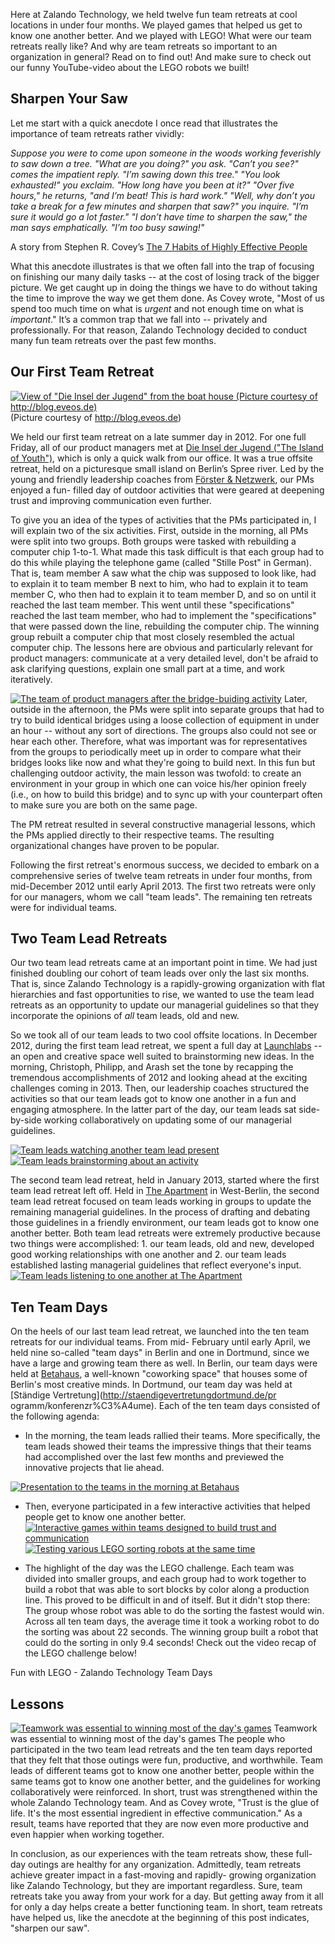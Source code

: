 <!--
.. title: Team Management Technology - Fun Retreats
.. slug: team-management-technology-fun-team-retreats
.. date: 2013-05-10 12:18:37
.. tags: event
.. author: Martin Bell
.. image: fun-retreats_teaser.jpg
-->

Here at Zalando Technology, we held twelve
fun team retreats at cool locations in under four months. We played games that
helped us get to know one another better. And we played with LEGO! What were
our team retreats really like? And why are team retreats so important to an
organization in general? Read on to find out! And make sure to check out our
funny YouTube-video about the LEGO robots we built!

<!-- TEASER_END -->

## Sharpen Your Saw

Let me start with a quick anecdote I once read that illustrates the importance of team retreats rather vividly: 

_Suppose you were to come upon someone in the woods working feverishly to saw down a tree.
"What are you doing?" you ask.
"Can’t you see?" comes the impatient reply. "I’m sawing down this tree."
"You look exhausted!" you exclaim. "How long have you been at it?"
"Over five hours," he returns, "and I’m beat! This is hard work."
"Well, why don’t you take a break for a few minutes and sharpen that saw?" you inquire. "I’m sure it would go a lot faster."
"I don’t have time to sharpen the saw," the man says emphatically. "I’m too busy sawing!"_

A story from Stephen R. Covey’s [The 7 Habits of Highly Effective People](http://en.wikipedia.org/wiki/The_Seven_Habits_of_Highly_Effective_People)

What this anecdote illustrates is that we often fall into the trap of focusing
on finishing our many daily tasks -- at the cost of losing track of the bigger
picture. We get caught up in doing the things we have to do without taking the
time to improve the way we get them done. As Covey wrote, "Most of us spend
too much time on what is _urgent_ and not enough time on what is _important_."
It’s a common trap that we fall into -- privately and professionally. For that
reason, Zalando Technology decided to conduct many fun team retreats over the
past few months.

## Our First Team Retreat
[![View of "Die Insel der Jugend" from the boat house (Picture courtesy of http://blog.eveos.de)](/files/2013/05/Insel-Berlin-Boote-300x225.jpg)](/files/2013/05/Insel-Berlin-Boote-300x225.jpg)
(Picture courtesy of http://blog.eveos.de) 

We held our first team retreat on a late summer day in 2012. For one full Friday, all of our product managers met
at [Die Insel der Jugend ("The Island of Youth")](http://inselberlintreptow.blogspot.de/p/sommergarten.html), which is
only a quick walk from our office. It was a true offsite retreat, held on a
picturesque small island on Berlin’s Spree river. Led by the young and
friendly leadership coaches from [Förster & Netzwerk](http://www.foersterundnetzwerk.de/Home.html), our PMs enjoyed a fun-
filled day of outdoor activities that were geared at deepening trust and
improving communication even further.

To give you an idea of the types of
activities that the PMs participated in, I will explain two of the six
activities. First, outside in the morning, all PMs were split into two groups.
Both groups were tasked with rebuilding a computer chip 1-to-1. What made this
task difficult is that each group had to do this while playing the telephone
game (called "Stille Post" in German). That is, team member A saw what the
chip was supposed to look like, had to explain it to team member B next to
him, who had to explain it to team member C, who then had to explain it to
team member D, and so on until it reached the last team member. This went
until these "specifications" reached the last team member, who had to
implement the "specifications" that were passed down the line, rebuilding the
computer chip. The winning group rebuilt a computer chip that most closely
resembled the actual computer chip. The lessons here are obvious and
particularly relevant for product managers: communicate at a very detailed
level, don't be afraid to ask clarifying questions, explain one small part at
a time, and work iteratively.

[![The team of product managers after the bridge-buiding activity](/files/2013/05/Screen-Shot-2013-05-10-at-8.07.39-AM.png)](/files/2013/05/Screen-Shot-2013-05-10-at-8.07.39-AM.png)
Later, outside in the afternoon, the PMs were split into separate groups that had to try to
build identical bridges using a loose collection of equipment in under an hour
-- without any sort of directions. The groups also could not see or hear each
other. Therefore, what was important was for representatives from the groups
to periodically meet up in order to compare what their bridges looks like now
and what they're going to build next. In this fun but challenging outdoor
activity, the main lesson was twofold: to create an environment in your group
in which one can voice his/her opinion freely (i.e., on how to build this
bridge) and to sync up with your counterpart often to make sure you are both
on the same page.

The PM retreat resulted in several constructive managerial
lessons, which the PMs applied directly to their respective teams. The
resulting organizational changes have proven to be popular.

Following the
first retreat's enormous success, we decided to embark on a comprehensive
series of twelve team retreats in under four months, from mid-December 2012
until early April 2013. The first two retreats were only for our managers,
whom we call "team leads". The remaining ten retreats were for individual
teams.

## Two Team Lead Retreats
Our two team lead retreats came at an important point in time. We had just finished doubling our cohort of team leads over only the last six months. That is, since Zalando Technology is a rapidly-growing organization with flat hierarchies and fast opportunities to rise, we wanted to use the team lead retreats as an opportunity to update our managerial guidelines so that they incorporate the opinions of _all_ team leads, old and new.

So we took all of our team leads to two cool offsite locations. In December 2012, during the first team lead retreat, we spent a full day at [Launchlabs](http://www.launchlabs.de/launch.html) -- an open and creative space well suited to brainstorming new ideas. In the morning, Christoph, Philipp, and Arash set the tone by recapping the tremendous accomplishments of 2012 and looking ahead at the exciting challenges coming in 2013. Then, our leadership coaches structured the activities so that our team leads got to know one another in a fun and engaging atmosphere. In the latter part of the day, our team leads sat side-by-side working collaboratively on updating some of our managerial guidelines. 

[![Team leads watching another team lead present](/files/2013/05/Screen-Shot-2013-05-06-at-2.40.02-PM.png)](/files/2013/05/Screen-Shot-2013-05-06-at-2.40.02-PM.png)
[![Team leads brainstorming about an activity](/files/2013/05/Screen-Shot-2013-05-06-at-2.42.39-PM.png)](/files/2013/05/Screen-Shot-2013-05-06-at-2.42.39-PM.png)

The second team lead retreat, held in January 2013, started where the first
team lead retreat left off. Held in [The Apartment](http://www.the-apartment-berlin.de/) 
in West-Berlin, the second team lead retreat focused on team leads
working in groups to update the remaining managerial guidelines. In the
process of drafting and debating those guidelines in a friendly environment,
our team leads got to know one another better. Both team lead retreats were
extremely productive because two things were accomplished: 1. our team leads,
old and new, developed good working relationships with one another and 2. our
team leads established lasting managerial guidelines that reflect everyone's
input.
[![Team leads listening to one another at The Apartment](/files/2013/05/Screen-Shot-2013-05-08-at-1.03.01-AM.png)](/files/2013/05/Screen-Shot-2013-05-08-at-1.03.01-AM.png)

## Ten Team Days
On the heels of our last team lead retreat, we
launched into the ten team retreats for our individual teams. From mid-
February until early April, we held nine so-called "team days" in Berlin and
one in Dortmund, since we have a large and growing team there as well. In
Berlin, our team days were held at [Betahaus](http://betahaus.de/about-3/?lang=en), 
a well-known "coworking
space" that houses some of Berlin's most creative minds. In Dortmund, our team
day was held at [Ständige Vertretung](http://staendigevertretungdortmund.de/pr
ogramm/konferenzr%C3%A4ume). Each of the ten team days consisted of the
following agenda:

  * In the morning, the team leads rallied their teams. More specifically, the team leads showed their teams the impressive things that their teams had accomplished over the last few months and previewed the innovative projects that lie ahead.

[![Presentation to the teams in the morning at Betahaus](/files/2013/05/Screen-Shot-2013-05-06-at-4.32.53-PM.png)](/files/2013/05/Screen-Shot-2013-05-06-at-4.32.53-PM.png) 

  * Then, everyone participated in a few interactive activities that helped people get to know one another better.
[![Interactive games within teams designed to build trust and communication](/files/2013/05/Screen-Shot-2013-05-06-at-4.28.24-PM.png)](/files/2013/05/Screen-Shot-2013-05-06-at-4.28.24-PM.png)
[![Testing various LEGO sorting robots at the same time](/files/2013/05/Screen-Shot-2013-05-06-at-4.32.05-PM.png)](/files/2013/05/Screen-Shot-2013-05-06-at-4.32.05-PM.png)

  * The highlight of the day was the LEGO challenge. Each team was divided into smaller groups, and each group had to work together to build a robot that was able to sort blocks by color along a production line. This proved to be difficult in and of itself. But it didn't stop there: The group whose robot was able to do the sorting the fastest would win. Across all ten team days, the average time it took a working robot to do the sorting was about 22 seconds. The winning group built a robot that could do the sorting in only 9.4 seconds! Check out the video recap of the LEGO challenge below!

Fun with LEGO - Zalando Technology Team Days

## Lessons
[![Teamwork was essential to winning most of the day's games](/files/2013/05/Screen-Shot-2013-05-06-at-4.29.54-PM.png)](/files/2013/05/Screen-Shot-2013-05-06-at-4.29.54-PM.png)
Teamwork was essential to winning most of the day's games The people who
participated in the two team lead retreats and the ten team days reported that
they felt that those outings were fun, productive, and worthwhile. Team leads
of different teams got to know one another better, people within the same
teams got to know one another better, and the guidelines for working
collaboratively were reinforced. In short, trust was strengthened within the
whole Zalando Technology team. And as Covey wrote, "Trust is the glue of life.
It's the most essential ingredient in effective communication." As a result,
teams have reported that they are now even more productive and even happier
when working together.

In conclusion, as our experiences with the team
retreats show, these full-day outings are healthy for any organization.
Admittedly, team retreats achieve greater impact in a fast-moving and rapidly-
growing organization like Zalando Technology, but they are important
regardless. Sure, team retreats take you away from your work for a day. But
getting away from it all for only a day helps create a better functioning
team. In short, team retreats have helped us, like the anecdote at the
beginning of this post indicates, "sharpen our saw".

